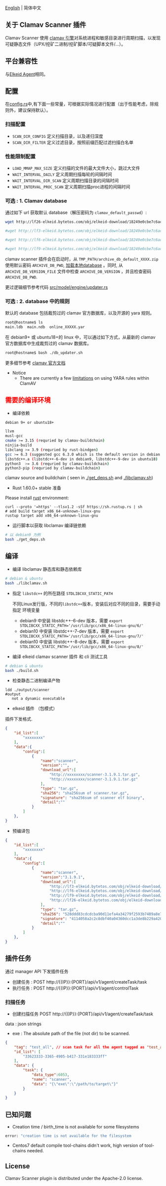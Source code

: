 [English](README.md) | 简体中文
## 关于 Clamav Scanner 插件
Clamav Scanner 使用 [clamav 引擎](https://docs.clamav.net/Introduction.html)对系统进程和敏感目录进行周期扫描，以发现可疑静态文件（UPX/挖矿二进制/挖矿脚本/可疑脚本文件/...）。

## 平台兼容性
与[Elkeid Agent](../README-zh_CN.md#平台兼容性)相同。

## 配置
在[config.rs](./src/config.rs)中,有下面一些常量，可根据实际情况进行配置（出于性能考虑，除规则外，建议保持默认）。

### 扫描配置
* `SCAN_DIR_CONFIG` 定义扫描目录，以及递归深度
* `SCAN_DIR_FILTER` 定义过滤目录，按照前缀匹配过滤扫描白名单

### 性能限制配置
* `LOAD_MMAP_MAX_SIZE` 定义扫描的文件的最大文件大小，跳过大文件
* `WAIT_INTERVAL_DAILY` 定义周期扫描每轮的间隔时间
* `WAIT_INTERVAL_DIR_SCAN` 定义周期扫描目录的间隔时间
* `WAIT_INTERVAL_PROC_SCAN` 定义周期扫描proc进程的间隔时间

### 可选 : 1. Clamav database 

通过如下 url 获取默认 database（解压密码为 `clamav_default_passwd`）:

```bash
wget http://lf26-elkeid.bytetos.com/obj/elkeid-download/18249e0cbe7c6aca231f047cb31d753fa4604434fcb79f484ea477f6009303c3/archive_db_default_20220607.zip

#wget http://lf3-elkeid.bytetos.com/obj/elkeid-download/18249e0cbe7c6aca231f047cb31d753fa4604434fcb79f484ea477f6009303c3/archive_db_default_20220607.zip

#wget http://lf6-elkeid.bytetos.com/obj/elkeid-download/18249e0cbe7c6aca231f047cb31d753fa4604434fcb79f484ea477f6009303c3/archive_db_default_20220607.zip

#wget http://lf9-elkeid.bytetos.com/obj/elkeid-download/18249e0cbe7c6aca231f047cb31d753fa4604434fcb79f484ea477f6009303c3/archive_db_default_20220607.zip
```



clamav scanner 插件会在启动时，从 `TMP_PATH/archive_db_default_XXXX.zip` 使用默认密码 `ARCHIVE_DB_PWD`, [加载本地database](src/model/engine/updater.rs) 。同时, 从  `ARCHIVE_DB_VERSION_FILE` 文件中检查 `ARCHIVE_DB_VERSION` ，并且检查密码 `ARCHIVE_DB_PWD`.

更过逻辑细节参考代码 [src/model/engine/updater.rs](src/model/engine/updater.rs)

### 可选 : 2. database 中的规则

默认的 database 包括裁剪过的 clamav 官方数据库，以及开源的 yara 规则。
```bash
root@hostname$ ls
main.ldb  main.ndb  online_XXXXX.yar
```

在 debian9+ 或 ubuntu18+的 linux 中，可以通过如下方式，从最新的 clamav 官方数据库中生成裁剪过的 clamav 数据库。
```bash
root@hostname$ bash ./db_updater.sh
```

更多细节参考 [clamav 官方文档](https://docs.clamav.net/manual/Signatures.html)

* Notice
    - There are currently a few [limitations](https://docs.clamav.net/manual/Signatures/YaraRules.html) on using YARA rules within ClamAV



## <font color=red>需要的编译环境</font>

* 编译依赖
```bash
debian 9+ or ubuntu18+

llvm
musl-gcc
cmake >= 3.15 (requried by clamav-buildchain)
ninjia-build
libclang >= 3.9 (requried by rust-bindgen)
gcc >= 6.3 (suggested gcc 6.3.0 which is the default version in debian 9)
libstdc++.a (libstdc++-6-dev in debian9, libstdc++-9-dev in ubuntu18)
python3  >= 3.6 (requried by clamav-buildchain)
python3-pip (requried by clamav-buildchain)
```
clamav source and buildchain ( seen in [./get_deps.sh](./get_deps.sh) and [./libclamav.sh](./libclamav.sh))


* Rust 1.60.0+ stable 准备

Please install [rust](https://www.rust-lang.org/tools/install) environment:
```
curl --proto '=https' --tlsv1.2 -sSf https://sh.rustup.rs | sh
# add build target x86_64-unknown-linux-gnu
rustup target add x86_64-unknown-linux-gnu
```

* 运行脚本以获取 libclamav 编译链依赖
```bash
# 以 debian9 为例
bash ./get_deps.sh
```

## 编译

*  编译 libclamav 静态库和静态依赖库
```bash
# debian & ubuntu
bash ./libclamav.sh
```

* 指定 `libstdc++` 的所在路径 `STDLIBCXX_STATIC_PATH` 

    不同Linux发行版，不同的`libstdc++`版本，安装后对应不同的目录，需要手动指定 环境变量
   - debian9 中安装 libstdc++-6-dev 版本，需要 `export STDLIBCXX_STATIC_PATH='/usr/lib/gcc/x86_64-linux-gnu/6/'`
   - debian10 中安装 libstdc++-7-dev 版本，需要 `export STDLIBCXX_STATIC_PATH='/usr/lib/gcc/x86_64-linux-gnu/7/'`
   - debian10 中安装 libstdc++-8-dev 版本，需要 `export STDLIBCXX_STATIC_PATH='/usr/lib/gcc/x86_64-linux-gnu/8/'`

*  编译 elkeid clamav scanner 插件 和  cli 测试工具
```bash
# debian & ubuntu
bash ./build.sh
```

*  检查静态二进制编译产物
```
ldd ./output/scanner
#output
   not a dynamic executable
```

* elkeid 插件 （包模式）

插件下发格式.

```json
{
    "id_list":[
        "xxxxxxxx"
    ],
    "data":{
        "config":[
            {
                "name":"scanner",
                "version":"",
                "download_url":[
                    "http://xxxxxxxx/scanner-3.1.9.1.tar.gz",
                    "http://xxxxxxxx/scanner-3.1.9.1.tar.gz"
                ],
                "type": "tar.gz",
                "sha256": "sha256sum of scanner.tar.gz",
                "signature": "sha256sum of scanner elf binary",
                "detail":""
            }
        ]
    },
}
```

* 预编译包

```json
{
    "id_list":[
        "xxxxxxxx"
    ],
    "data":{
        "config":[
            {
                "name":"scanner",
                "version":"3.1.9.1",
                "download_url":[
                    "http://lf3-elkeid.bytetos.com/obj/elkeid-download/plugin/scanner/scanner-3.1.9.1.tar.gz",
                    "http://lf6-elkeid.bytetos.com/obj/elkeid-download/plugin/scanner/scanner-3.1.9.1.tar.gz",
                    "http://lf9-elkeid.bytetos.com/obj/elkeid-download/plugin/scanner/scanner-3.1.9.1.tar.gz",
                    "http://lf26-elkeid.bytetos.com/obj/elkeid-download/plugin/scanner/scanner-3.1.9.1.tar.gz"
                ],
                "type": "tar.gz",
                "sha256": "528ddd83cdcdcba90d11efa4a34279f2593b7489a8e71143ef11abf6a513fb9e",
                "signature": "4114058a2c2c8dbf40a04360dcc1a3de8b229a420e23c5ea3d4d3c2f005c6047",
                "detail":""
            }
        ]
    },
}
```


## 插件任务

通过 manager API 下发插件任务

* 创建任务 : POST http://{{IP}}:{PORT}/api/v1/agent/createTask/task
* 执行任务 : POST http://{{IP}}:{PORT}/api/v1/agent/controlTask



###  扫描任务
* 创建扫描任务 POST http://{{IP}}:{PORT}/api/v1/agent/createTask/task

data : json strings
- exe : The absolute path of the file (not dir) to be scanned.


```json
{
    "tag": "test_all", // scan task for all the agent tagged as "test_all"
    "id_list": [
        "33623333-3365-4905-b417-331e183333ff"
    ],
    "data": {
        "task": {
            "data_type":6053,
            "name": "scanner",
            "data": "{\"exe\":\"/path/to/target\"}"
        }
    }
}
```

## 已知问题
* Creation time / birth_time is not available for some filesystems
```bash
error: "creation time is not available for the filesystem
```
* Centos7 default compile tool-chains didn't work,  high version of tool-chains needed.


## License
Clamav Scanner plugin is distributed under the Apache-2.0 license.
